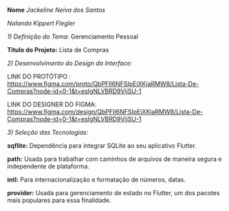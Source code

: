 
**Nome**
*Jackeline Neiva dos Santos*

*Nalanda Kippert Flegler*

*1) Definição do Tema:* Gerenciamento Pessoal

**Título do Projeto:** Lista de Compras

*2) Desenvolvimento do Design da Interface:*

LINK DO PROTÓTIPO        : https://www.figma.com/proto/QbPFIl6NFSIpEjXKjaRMW8/Lista-De-Compras?node-id=0-1&t=esIgNLVBRD9VijSU-1

LINK DO DESIGNER DO FIGMA: https://www.figma.com/design/QbPFIl6NFSIpEjXKjaRMW8/Lista-De-Compras?node-id=0-1&t=esIgNLVBRD9VijSU-1

*3) Seleção das Tecnologias:*

**sqflite:** Dependência para integrar SQLite ao seu aplicativo Flutter.

**path:** Usada para trabalhar com caminhos de arquivos de maneira segura e independente de plataforma.

**intl:** Para internacionalização e formatação de números, datas.

**provider:** Usada para gerenciamento de estado no Flutter, um dos pacotes mais populares para essa finalidade.
